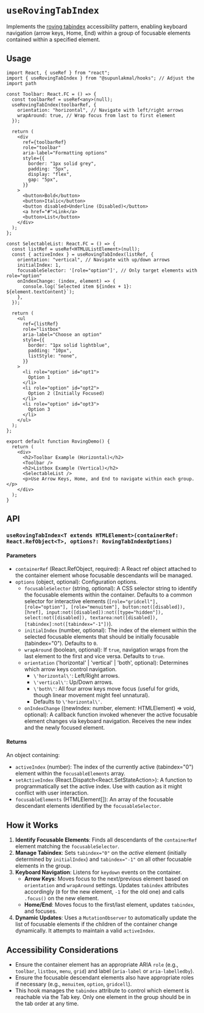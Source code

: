 # `useRovingTabIndex`

Implements the [roving tabindex](https://www.w3.org/WAI/ARIA/apg/patterns/landmarks/examples/roving-tabindex/) accessibility pattern, enabling keyboard navigation (arrow keys, Home, End) within a group of focusable elements contained within a specified element.

## Usage

```tsx
import React, { useRef } from "react";
import { useRovingTabIndex } from "@supunlakmal/hooks"; // Adjust the import path

const Toolbar: React.FC = () => {
  const toolbarRef = useRef<any>(null);
  useRovingTabIndex(toolbarRef, {
    orientation: "horizontal", // Navigate with left/right arrows
    wrapAround: true, // Wrap focus from last to first element
  });

  return (
    <div
      ref={toolbarRef}
      role="toolbar"
      aria-label="Formatting options"
      style={{
        border: "1px solid grey",
        padding: "5px",
        display: "flex",
        gap: "5px",
      }}
    >
      <button>Bold</button>
      <button>Italic</button>
      <button disabled>Underline (Disabled)</button>
      <a href="#">Link</a>
      <button>List</button>
    </div>
  );
};

const SelectableList: React.FC = () => {
  const listRef = useRef<HTMLUListElement>(null);
  const { activeIndex } = useRovingTabIndex(listRef, {
    orientation: "vertical", // Navigate with up/down arrows
    initialIndex: 1,
    focusableSelector: '[role="option"]', // Only target elements with role="option"
    onIndexChange: (index, element) => {
      console.log(`Selected item ${index + 1}: ${element.textContent}`);
    },
  });

  return (
    <ul
      ref={listRef}
      role="listbox"
      aria-label="Choose an option"
      style={{
        border: "1px solid lightblue",
        padding: "10px",
        listStyle: "none",
      }}
    >
      <li role="option" id="opt1">
        Option 1
      </li>
      <li role="option" id="opt2">
        Option 2 (Initially Focused)
      </li>
      <li role="option" id="opt3">
        Option 3
      </li>
    </ul>
  );
};

export default function RovingDemo() {
  return (
    <div>
      <h2>Toolbar Example (Horizontal)</h2>
      <Toolbar />
      <h2>Listbox Example (Vertical)</h2>
      <SelectableList />
      <p>Use Arrow Keys, Home, and End to navigate within each group.</p>
    </div>
  );
}
```

## API

### `useRovingTabIndex<T extends HTMLElement>(containerRef: React.RefObject<T>, options?: RovingTabIndexOptions)`

#### Parameters

- `containerRef` (React.RefObject<T>, required): A React ref object attached to the container element whose focusable descendants will be managed.
- `options` (object, optional): Configuration options.
  - `focusableSelector` (string, optional): A CSS selector string to identify the focusable elements within the container. Defaults to a common selector for interactive elements (`[role="gridcell"], [role="option"], [role="menuitem"], button:not([disabled]), [href], input:not([disabled]):not([type="hidden"]), select:not([disabled]), textarea:not([disabled]), [tabindex]:not([tabindex="-1"])`).
  - `initialIndex` (number, optional): The index of the element within the selected focusable elements that should be initially focusable (tabindex="0"). Defaults to `0`.
  - `wrapAround` (boolean, optional): If `true`, navigation wraps from the last element to the first and vice versa. Defaults to `true`.
  - `orientation` (\'horizontal\' | \'vertical\' | \'both\', optional): Determines which arrow keys control navigation.
    - `\'horizontal\'`: Left/Right arrows.
    - `\'vertical\'`: Up/Down arrows.
    - `\'both\'`: All four arrow keys move focus (useful for grids, though linear movement might feel unnatural).
    - Defaults to `\'horizontal\'`.
  - `onIndexChange` ((newIndex: number, element: HTMLElement) => void, optional): A callback function invoked whenever the active focusable element changes via keyboard navigation. Receives the new index and the newly focused element.

#### Returns

An object containing:

- `activeIndex` (number): The index of the currently active (tabindex="0") element within the `focusableElements` array.
- `setActiveIndex` (React.Dispatch<React.SetStateAction<number>>): A function to programmatically set the active index. Use with caution as it might conflict with user interaction.
- `focusableElements` (HTMLElement[]): An array of the focusable descendant elements identified by the `focusableSelector`.

## How it Works

1.  **Identify Focusable Elements**: Finds all descendants of the `containerRef` element matching the `focusableSelector`.
2.  **Manage Tabindex**: Sets `tabindex="0"` on the _active_ element (initially determined by `initialIndex`) and `tabindex="-1"` on all other focusable elements in the group.
3.  **Keyboard Navigation**: Listens for `keydown` events on the container.
    - **Arrow Keys**: Moves focus to the next/previous element based on `orientation` and `wrapAround` settings. Updates `tabindex` attributes accordingly (`0` for the new element, `-1` for the old one) and calls `.focus()` on the new element.
    - **Home/End**: Moves focus to the first/last element, updates `tabindex`, and focuses.
4.  **Dynamic Updates**: Uses a `MutationObserver` to automatically update the list of focusable elements if the children of the container change dynamically. It attempts to maintain a valid `activeIndex`.

## Accessibility Considerations

- Ensure the container element has an appropriate ARIA `role` (e.g., `toolbar`, `listbox`, `menu`, `grid`) and label (`aria-label` or `aria-labelledby`).
- Ensure the focusable descendant elements also have appropriate roles if necessary (e.g., `menuitem`, `option`, `gridcell`).
- This hook manages the `tabindex` attribute to control which element is reachable via the Tab key. Only one element in the group should be in the tab order at any time.
